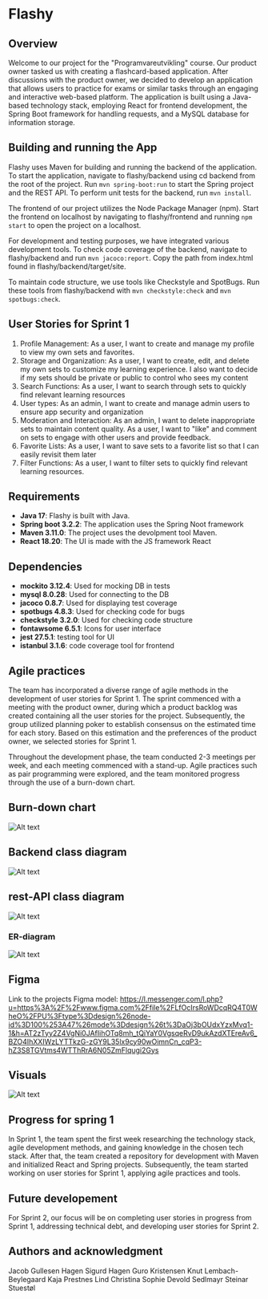 # Flashy

## Overview

Welcome to our project for the "Programvareutvikling" course. Our product owner tasked us with creating a flashcard-based application. After discussions with the product owner, we decided to develop an application that allows users to practice for exams or similar tasks through an engaging and interactive web-based platform. The application is built using a Java-based technology stack, employing React for frontend development, the Spring Boot framework for handling requests, and a MySQL database for information storage.

## Building and running the App

Flashy uses Maven for building and running the backend of the application. To start the application, navigate to flashy/backend using cd backend from the root of the project. Run `mvn spring-boot:run` to start the Spring project and the REST API. To perform unit tests for the backend, run `mvn install`.

The frontend of our project utilizes the Node Package Manager (npm). Start the frontend on localhost by navigating to flashy/frontend and running `npm start` to open the project on a localhost.

For development and testing purposes, we have integrated various development tools. To check code coverage of the backend, navigate to flashy/backend and run `mvn jacoco:report`. Copy the path from index.html found in flashy/backend/target/site.

To maintain code structure, we use tools like Checkstyle and SpotBugs. Run these tools from flashy/backend with `mvn checkstyle:check` and `mvn spotbugs:check`.

## User Stories for Sprint 1

1. Profile Management: As a user, I want to create and manage my profile to view my own sets and favorites.
2. Storage and Organization: As a user, I want to create, edit, and delete my own sets to customize my learning experience.
I also want to decide if my sets should be private or public to control who sees my content
3. Search Functions: As a user, I want to search through sets to quickly find relevant learning resources
4. User types: As an admin, I want to create and manage admin users to ensure app security and organization
5. Moderation and Interaction: As an admin, I want to delete inappropriate sets to maintain content quality.
As a user, I want to "like" and comment on sets to engage with other users and provide feedback.
6. Favorite Lists: As a user, I want to save sets to a favorite list so that I can easily revisit them later
7. Filter Functions: As a user, I want to filter sets to quickly find relevant learning resources.

## Requirements

- **Java 17**: Flashy is built with Java.
- **Spring boot 3.2.2**: The application uses the Spring Noot framework
- **Maven 3.11.0**: The project uses the devolpment tool Maven.
- **React 18.20**: The UI is made with the JS framework React

## Dependencies

- **mockito 3.12.4**: Used for mocking DB in tests
- **mysql 8.0.28**: Used for connecting to the DB
- **jacoco 0.8.7**: Used for displaying test coverage
- **spotbugs 4.8.3**: Used for checking code for bugs
- **checkstyle 3.2.0**: Used for checking code structure
- **fontawsome 6.5.1**: Icons for user interface
- **jest 27.5.1**: testing tool for UI
- **istanbul 3.1.6**: code coverage tool for frontend

## Agile practices

The team has incorporated a diverse range of agile methods in the development of user stories for Sprint 1. The sprint commenced with a meeting with the product owner, during which a product backlog was created containing all the user stories for the project. Subsequently, the group utilized planning poker to establish consensus on the estimated time for each story. Based on this estimation and the preferences of the product owner, we selected stories for Sprint 1.

Throughout the development phase, the team conducted 2-3 meetings per week, and each meeting commenced with a stand-up. Agile practices such as pair programming were explored, and the team monitored progress through the use of a burn-down chart.

## Burn-down chart

![Alt text](pictures/BurnDownChartSprint1.png)

## Backend class diagram

![Alt text](pictures/backendClassDiagram.png)

## rest-API class diagram

![Alt text](pictures/restAPIClassDiagram.png)

### ER-diagram

![Alt text](pictures/ERDiagram.png)

## Figma

Link to the projects Figma model: <https://l.messenger.com/l.php?u=https%3A%2F%2Fwww.figma.com%2Ffile%2FLfOcIrsRoWDcqRQ4T0WheO%2FPU%3Ftype%3Ddesign%26node-id%3D100%253A47%26mode%3Ddesign%26t%3DaOj3bOUdxYzxMvq1-1&h=AT2zTyy2Z4VgNi0JAfIihOTq8mh_tQiYaY0VgsqeRvD9ukAzdXTEreAv6_BZO4IhXXIWzLYTTkzG-zGY9L35lx9cy90wOimnCn_cqP3-hZ3S8TGVtms4WTThRrA6N05ZmFlqugi2Gys>

## Visuals

![Alt text](pictures/MySets.png)

## Progress for spring 1

In Sprint 1, the team spent the first week researching the technology stack, agile development methods, and gaining knowledge in the chosen tech stack. After that, the team created a repository for development with Maven and initialized React and Spring projects. Subsequently, the team started working on user stories for Sprint 1, applying agile practices and tools.

## Future developement

For Sprint 2, our focus will be on completing user stories in progress from Sprint 1, addressing technical debt, and developing user stories for Sprint 2.

## Authors and acknowledgment

Jacob Gullesen Hagen
Sigurd Hagen
Guro Kristensen
Knut Lembach-Beylegaard
Kaja Prestnes Lind
Christina Sophie Devold Sedlmayr
Steinar Stuestøl
